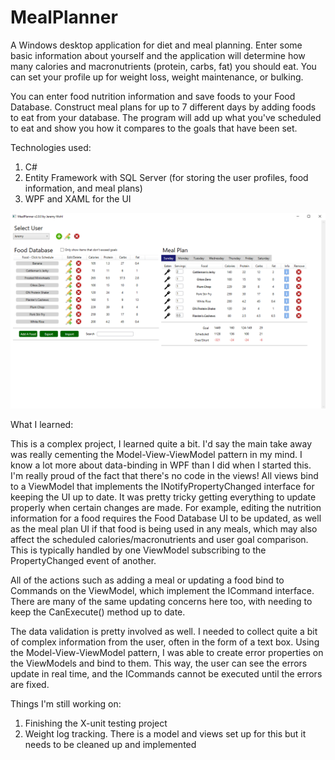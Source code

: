 # MealPlanner

A Windows desktop application for diet and meal planning. Enter some basic information about yourself and the application will determine how many calories
and macronutrients (protein, carbs, fat) you should eat. You can set your profile up for weight loss, weight maintenance, or bulking.

You can enter food nutrition information and save foods to your Food Database. Construct meal plans for up to 7 different days by adding foods to eat from your database.
The program will add up what you've scheduled to eat and show you how it compares to the goals that have been set.

Technologies used:

1. C#
2. Entity Framework with SQL Server (for storing the user profiles, food information, and meal plans)
3. WPF and XAML for the UI

![Alt text](/screenshot.png?raw=true "Screenshot")

What I learned:

This is a complex project, I learned quite a bit. I'd say the main take away was really cementing the Model-View-ViewModel pattern in my mind. I know
a lot more about data-binding in WPF than I did when I started this. I'm really proud of the fact that there's no code in the views! All views bind to a 
ViewModel that implements the INotifyPropertyChanged interface for keeping the UI up to date. It was pretty tricky getting everything to update properly 
when certain changes are made. For example, editing the nutrition information for a food requires the Food Database UI to be updated, as well as the meal 
plan UI if that food is being used in any meals, which may also affect the scheduled calories/macronutrients and user goal comparison. This is typically 
handled by one ViewModel subscribing to the PropertyChanged event of another. 

All of the actions such as adding a meal or updating a food bind to Commands on the ViewModel, which implement the ICommand interface. There are
many of the same updating concerns here too, with needing to keep the CanExecute() method up to date.

The data validation is pretty involved as well. I needed to collect quite a bit of complex information from the user, often in the form of a text box.
Using the Model-View-ViewModel pattern, I was able to create error properties on the ViewModels and bind to them. This way, the user can see the errors
update in real time, and the ICommands cannot be executed until the errors are fixed.

Things I'm still working on:

1. Finishing the X-unit testing project
2. Weight log tracking. There is a model and views set up for this but it needs to be cleaned up and implemented
